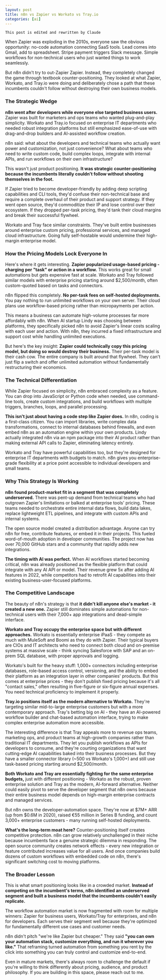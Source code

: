 ```yaml
---
layout: post
title: n8n vs Zapier vs Workato vs Tray.io
categories: [ai]
---
```


```
This post is edited and rewritten by Claude
```


When Zapier was exploding in the 2010s, everyone saw the obvious opportunity: no-code automation connecting SaaS tools. Lead comes into Gmail, add to spreadsheet. Stripe payment triggers Slack message. Simple workflows for non-technical users who just wanted things to work seamlessly.

But n8n didn't try to out-Zapier Zapier. Instead, they completely changed the game through textbook counter-positioning. They looked at what Zapier, Workato, and Tray.io were doing and deliberately chose a path that these incumbents couldn't follow without destroying their own business models.

### The Strategic Wedge

**n8n went after developers while everyone else targeted business users.** Zapier was built for marketers and ops teams who wanted plug-and-play simplicity. Workato and Tray.io focused on enterprise IT departments who needed robust integration platforms but still emphasized ease-of-use with drag-and-drop builders and AI-assisted workflow creation.

n8n said: what about the developers and technical teams who actually want power and customization, not just convenience? What about teams who need to write custom code, build complex loops, integrate with internal APIs, and run workflows on their own infrastructure?

This wasn't just product positioning. **It was strategic counter-positioning because the incumbents literally couldn't follow without shooting themselves in the foot.**

If Zapier tried to become developer-friendly by adding deep scripting capabilities and CLI tools, they'd confuse their non-technical base and require a complete overhaul of their product and support strategy. If they went open source, they'd commoditize their IP and lose control over their ecosystem. If they dropped per-task pricing, they'd tank their cloud margins and break their successful flywheel.

Workato and Tray face similar constraints. They've built entire businesses around enterprise custom pricing, professional services, and managed cloud infrastructure. Going fully self-hostable would undermine their high-margin enterprise model.

### How the Pricing Models Lock Everyone In

Here's where it gets interesting. **Zapier popularized usage-based pricing - charging per "task" or action in a workflow.** This works great for small automations but gets expensive fast at scale. Workato and Tray followed similar models with enterprise pricing starting around $2,500/month, often custom-quoted based on tasks and connectors.

n8n flipped this completely. **No per-task fees on self-hosted deployments.** You pay nothing to run unlimited workflows on your own server. Their cloud plans use workflow-based pricing rather than micropayments per action.

This means a business can automate high-volume processes far more affordably with n8n. When AI startup Lindy was choosing between platforms, they specifically picked n8n to avoid Zapier's linear costs scaling with each user and action. With n8n, they incurred a fixed infrastructure and support cost while handling unlimited executions.

But here's the key insight: **Zapier could technically copy this pricing model, but doing so would destroy their business.** Their per-task model is their cash cow. The entire company is built around that flywheel. They can't just flip a switch and offer unlimited automation without fundamentally restructuring their economics.

### The Technical Differentiation

While Zapier focused on simplicity, n8n embraced complexity as a feature. You can drop into JavaScript or Python code when needed, use command-line tools, create custom integrations, and build workflows with multiple triggers, branches, loops, and parallel processing.

**This isn't just about having a code step like Zapier does.** In n8n, coding is a first-class citizen. You can import libraries, write complex data transformations, connect to internal databases behind firewalls, and even embed n8n as an automation engine within your own products. Lindy actually integrated n8n via an npm package into their AI product rather than making external API calls to Zapier, eliminating latency entirely.

Workato and Tray have powerful capabilities too, but they're designed for enterprise IT departments with budgets to match. n8n gives you enterprise-grade flexibility at a price point accessible to individual developers and small teams.

### Why This Strategy Is Working

**n8n found product-market fit in a segment that was completely underserved.** There was pent-up demand from technical teams who had outgrown Zapier's limitations or balked at enterprise tools' pricing. These teams needed to orchestrate entire internal data flows, build data lakes, replace lightweight ETL pipelines, and integrate with custom APIs and internal systems.

The open source model created a distribution advantage. Anyone can try n8n for free, contribute features, or embed it in their projects. This fueled word-of-mouth adoption in developer communities. The project now has over 70,000 GitHub stars and a community that rapidly adds new integrations.

**The timing with AI was perfect.** When AI workflows started becoming critical, n8n was already positioned as the flexible platform that could integrate with any AI API or model. Their revenue grew 5x after adding AI features in 2022, while competitors had to retrofit AI capabilities into their existing business-user-focused platforms.

### The Competitive Landscape

The beauty of n8n's strategy is that **it didn't kill anyone else's market - it created a new one.** Zapier still dominates simple automations for non-technical users with their 7,000+ app integrations and dead-simple interface. 

**Workato and Tray occupy the enterprise space but with different approaches.** Workato is essentially enterprise iPaaS - they compete as much with MuleSoft and Boomi as they do with Zapier. Their typical buyers are CIOs and IT architects who need to connect both cloud and on-premise systems at massive scale - think syncing Salesforce with SAP and an on-prem SQL database, with proper approvals and logging.

Workato's built for the heavy stuff: 1,000+ connectors including enterprise databases, role-based access control, versioning, and the ability to embed their platform as an integration layer in other companies' products. But this comes at enterprise prices - they don't publish fixed pricing because it's all "contact sales," often resulting in five-figure or six-figure annual expenses. You need technical proficiency to implement it properly.

**Tray.io positions itself as the modern alternative to Workato.** They're targeting similar mid-to-large enterprise customers but with a more contemporary approach. Tray's betting big on AI - they have an AI-powered workflow builder and chat-based automation interface, trying to make complex enterprise automation more accessible.

The interesting difference is that Tray appeals more to revenue ops teams, marketing ops, and product teams at high-growth companies rather than traditional IT departments. They let you publish workflows as APIs for developers to consume, and they're courting organizations that want cutting-edge AI capabilities baked into their business processes. But they have a smaller connector library (~500 vs Workato's 1,000+) and still use task-based pricing starting around $2,500/month.

**Both Workato and Tray are essentially fighting for the same enterprise budgets,** just with different positioning - Workato as the robust, proven enterprise solution and Tray as the modern, AI-forward alternative. Neither could easily pivot to serve the developer segment that n8n owns because their entire business model depends on high-margin enterprise contracts and managed services.

But n8n owns the developer-automation space. They're now at $7M+ ARR (up from $0.6M in 2020), raised €55 million in Series B funding, and count 3,000+ enterprise customers - many running self-hosted deployments.

**What's the long-term moat here?** Counter-positioning itself creates competitive protection. n8n can grow relatively unchallenged in their niche because incumbents face a genuine strategic dilemma in responding. The open source community creates network effects - every new integration or feature contributed increases value for all users. And once companies build dozens of custom workflows with embedded code on n8n, there's significant switching cost to moving platforms.

### The Broader Lesson

This is what smart positioning looks like in a crowded market. **Instead of competing on the incumbent's terms, n8n identified an underserved segment and built a business model that the incumbents couldn't easily replicate.**

The workflow automation market is now fragmented with room for multiple winners: Zapier for business users, Workato/Tray for enterprises, and n8n for developers. Each serves their segment well because they're optimized for fundamentally different use cases and customer needs.

n8n didn't pitch "we're like Zapier but cheaper." They said **"you can own your automation stack, customize everything, and run it wherever you like."** That reframing turned automation from something you rent by the click into something you can truly control and customize end-to-end.

Even in mature markets, there's always room to challenge the default if you're willing to think differently about pricing, audience, and product philosophy. If you are building in this space, please reach out to me. 